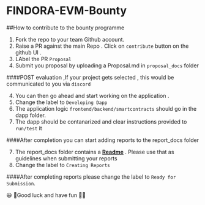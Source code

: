 # FINDORA-EVM-Bounty


##How to contribute to the bounty programme

1) Fork the repo to your team Github account.
2) Raise a PR against the main Repo . Click on `contribute` button on the github UI .
3) LAbel the PR `Proposal`   
3) Submit you proposal by uploading a Proposal.md in `proposal_docs` folder

####POST evaluation ,If your project gets selected , this would be communicated to you via `discord`

4) You can then go ahead and start working on the application . 
5) Change the label to `Developing Dapp`   
5) The application logic `frontend/backend/smartcontracts` should go in the dapp folder.
6) The dapp should be contanarized and clear instructions provided to `run/test` it

####After completion you can start adding reports to the report_docs folder

7) The report_docs folder contains a **[Readme](report_docs/Readme.md)** . Please use that as guidelines when submitting your reports 
8) Change the label to `Creating Reports` 

####After completing reports please change the label to `Ready for Submission`.


😃 🚀Good luck and have fun 🚀😃 